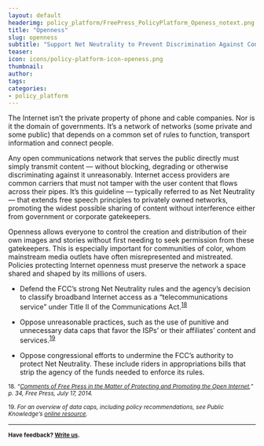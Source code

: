 ```yaml
---
layout: default
headerimg: policy_platform/FreePress_PolicyPlatform_Openess_notext.png
title: "Openness"
slug: openness
subtitle: "Support Net Neutrality to Prevent Discrimination Against Content or Users"
teaser:
icon: icons/policy-platform-icon-openess.png
thumbnail:
author:
tags:
categories:
- policy_platform
---
```

The Internet isn’t the private property of phone and cable companies. Nor is it the domain of governments. It’s a network of networks (some private and some public) that depends on a common set of rules to function, transport information and connect people.

Any open communications network that serves the public directly must simply transmit content — without blocking, degrading or otherwise discriminating against it unreasonably. Internet access providers are common carriers that must not tamper with the user content that flows across their pipes. It’s this guideline — typically referred to as Net Neutrality — that extends free speech principles to privately owned networks, promoting the widest possible sharing of content without interference either from government or corporate gatekeepers.

Openness allows everyone to control the creation and distribution of their own images and stories without first needing to seek permission from these gatekeepers. This is especially important for communities of color, whom mainstream media outlets have often misrepresented and mistreated. Policies protecting Internet openness must preserve the network a space shared and shaped by its millions of users.

 * Defend the FCC’s strong Net Neutrality rules and the agency’s decision to classify broadband Internet access as a “telecommunications service” under Title II of the Communications Act.<sup>[18](#18)<sup>

 * Oppose unreasonable practices, such as the use of punitive and unnecessary data caps that favor the ISPs’ or their affiliates’ content and services.<sup>[19](#19)<sup>

 * Oppose congressional efforts to undermine the FCC’s authority to protect Net Neutrality. These include riders in appropriations bills that strip the agency of the funds needed to enforce its rules.

<sub><a name="18">18</a>. *“[Comments of Free Press in the Matter of Protecting and Promoting the Open Internet](http://www.freepress.net/sites/default/files/resources/Free_Press_14-28_Comments_7-18-2014.pdf),” p. 34, Free Press, July 17, 2014.*

<sub><a name="19">19</a>. *For an overview of data caps, including policy recommendations, see Public Knowledge’s [online resource](https://www.publicknowledge.org/issues/data-caps).*</sub>

***

**<sub>Have feedback? <a href="mailto:info@freepress.net">Write us</a>.</sub>**
